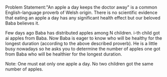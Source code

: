 Problem Statement:"An apple a day keeps the doctor away" is a common English-language proverb of Welsh origin. There is no scientific evidence that eating an apple a day has any significant health effect but our beloved Baba believes it.

Few days ago Baba has distributed apples among N children. i-th child got ai apples from Baba. Now Baba is eager to know who will be healthy for the longest duration (according to the above described proverb). He is a little busy nowadays so he asks you to determine the number of apples one got from Baba who will be healthier for the longest duration.

Note: One must eat only one apple a day. 
No two children got the same number of apples.